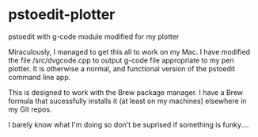 # pstoedit-plotter
pstoedit with g-code module modified for my plotter

Miraculously, I managed to get this all to work on my Mac.
I have modified the file /src/dvgcode.cpp to output g-code file appropriate to my pen plotter.
It is otherwise a normal, and functional version of the pstoedit command line app.

This is designed to work with the Brew package manager. I have a Brew formula that sucessfully installs it (at least on my machines) elsewhere in my Git repos. 

I barely know what I'm doing so don't be suprised if something is funky....

